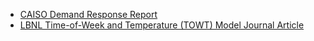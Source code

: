 - [CAISO Demand Response Report](https://www.caiso.com/Documents/Demand-Response_Advanced_Measurement_Methodology_updated_Feb_2022.pdf)
- [LBNL Time-of-Week and Temperature (TOWT) Model Journal Article](https://eta-publications.lbl.gov/sites/default/files/LBNL-4944E.pdf)